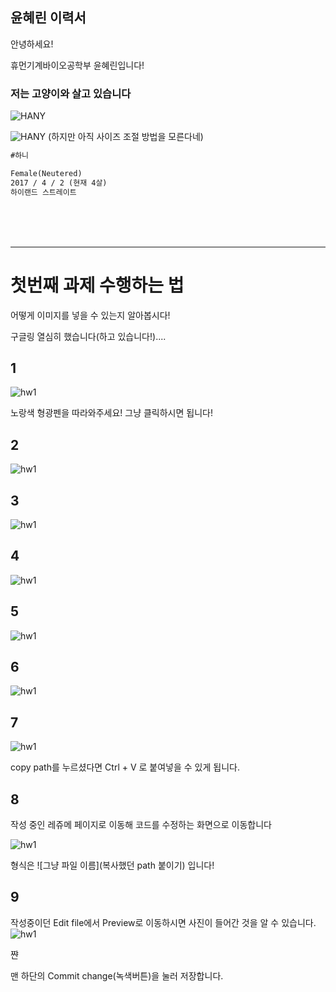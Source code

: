 ## 윤혜린 이력서

안녕하세요!

휴먼기계바이오공학부 윤혜린입니다!

### 저는 고양이와 살고 있습니다

![HANY](hany.jfif)

![HANY](hany2.jfif)
(하지만 아직 사이즈 조절 방법을 모른다네)

```markdown
#하니 

Female(Neutered)
2017 / 4 / 2 (현재 4살)
하이랜드 스트레이트


```
<br/>
<br/>
<br/>

------------------------------------------------------------

# 첫번째 과제 수행하는 법

어떻게 이미지를 넣을 수 있는지 알아봅시다!

구글링 열심히 했습니다(하고 있습니다!)....

## 1
![hw1](b.PNG)

노랑색 형광펜을 따라와주세요! 그냥 클릭하시면 됩니다!

## 2
![hw1](bb.PNG)
## 3
![hw1](bbb.PNG)
## 4
![hw1](bbbb.PNG)
## 5
![hw1](bbbbb.PNG)
## 6
![hw1](bbbbbb.PNG)
## 7
![hw1](bbbbbbb.PNG)

copy path를 누르셨다면 Ctrl + V 로 붙여넣을 수 있게 됩니다.

## 8

작성 중인 레쥬메 페이지로 이동해 코드를 수정하는 화면으로 이동합니다


![hw1](bbbbbbbb.PNG)

형식은 ![그냥 파일 이름](복사했던 path 붙이기) 입니다!

## 9

작성중이던 Edit file에서 Preview로 이동하시면 사진이 들어간 것을 알 수 있습니다.
![hw1](bbbbbbbbb.PNG)

쨘

맨 하단의 Commit change(녹색버튼)을 눌러 저장합니다.


